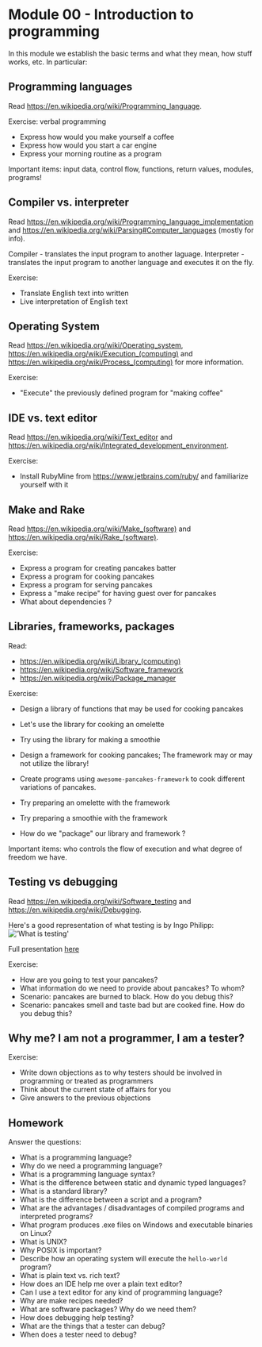 # Module 00 - Introduction to programming

In this module we establish the basic terms and what they mean,
how stuff works, etc. In particular:


## Programming languages

Read https://en.wikipedia.org/wiki/Programming_language.


Exercise: verbal programming

* Express how would you make yourself a coffee
* Express how would you start a car engine
* Express your morning routine as a program

Important items: input data, control flow, functions, return values, modules, programs!


## Compiler vs. interpreter

Read https://en.wikipedia.org/wiki/Programming_language_implementation
and https://en.wikipedia.org/wiki/Parsing#Computer_languages (mostly for info).

Compiler - translates the input program to another laguage.
Interpreter - translates the input program to another language and executes it
on the fly.

Exercise:
* Translate English text into written
* Live interpretation of English text


## Operating System

Read https://en.wikipedia.org/wiki/Operating_system,
https://en.wikipedia.org/wiki/Execution_(computing) and
https://en.wikipedia.org/wiki/Process_(computing) for more information.

Exercise:
* "Execute" the previously defined program for "making coffee"


## IDE vs. text editor

Read https://en.wikipedia.org/wiki/Text_editor and
https://en.wikipedia.org/wiki/Integrated_development_environment.


Exercise:
* Install RubyMine from https://www.jetbrains.com/ruby/
  and familiarize yourself with it


## Make and Rake

Read https://en.wikipedia.org/wiki/Make_(software) and
https://en.wikipedia.org/wiki/Rake_(software).


Exercise:
* Express a program for creating pancakes batter
* Express a program for cooking pancakes
* Express a program for serving pancakes
* Express a "make recipe" for having guest over for pancakes
* What about dependencies ?


## Libraries, frameworks, packages

Read:

- https://en.wikipedia.org/wiki/Library_(computing)
- https://en.wikipedia.org/wiki/Software_framework
- https://en.wikipedia.org/wiki/Package_manager

Exercise:
* Design a library of functions that may be used for cooking pancakes
* Let's use the library for cooking an omelette
* Try using the library for making a smoothie

* Design a framework for cooking pancakes;
  The framework may or may not utilize the library!
* Create programs using `awesome-pancakes-framework` to cook different
  variations of pancakes.
* Try preparing an omelette with the framework
* Try preparing a smoothie with the framework

* How do we "package" our library and framework ?


Important items: who controls the flow of execution and what degree of
freedom we have.


## Testing vs debugging

Read https://en.wikipedia.org/wiki/Software_testing and
https://en.wikipedia.org/wiki/Debugging.

Here's a good representation of what testing is by Ingo Philipp:
!['What is testing'](https://raw.githubusercontent.com/atodorov/qa-automation-ruby-101/master/module00/testing_knowledge_gap.png)

Full presentation
[here](https://assets.ctfassets.net/ut4a3ciohj8i/4ukPUn6tfiig8S4ASuaeoQ/670bba8e5498239a7fbbf404952beb08/Ingo_Philipp_Rediscover_Exploratory_Testing.pdf)


Exercise:
* How are you going to test your pancakes?
* What information do we need to provide about pancakes? To whom?
* Scenario: pancakes are burned to black. How do you debug this?
* Scenario: pancakes smell and taste bad but are cooked fine. How do you debug this?


## Why me? I am not a programmer, I am a tester?

Exercise:
* Write down objections as to why testers should be involved in programming
  or treated as programmers
* Think about the current state of affairs for you
* Give answers to the previous objections


## Homework

Answer the questions:

* What is a programming language?
* Why do we need a programming language?
* What is a programming language syntax?
* What is the difference between static and dynamic typed languages?
* What is a standard library?
* What is the difference between a script and a program?
* What are the advantages / disadvantages of compiled programs and interpreted programs?
* What program produces .exe files on Windows and executable binaries on Linux?
* What is UNIX?
* Why POSIX is important?
* Describe how an operating system will execute the `hello-world` program?
* What is plain text vs. rich text?
* How does an IDE help me over a plain text editor?
* Can I use a text editor for any kind of programming language?
* Why are make recipes needed?
* What are software packages? Why do we need them?
* How does debugging help testing?
* What are the things that a tester can debug?
* When does a tester need to debug?
